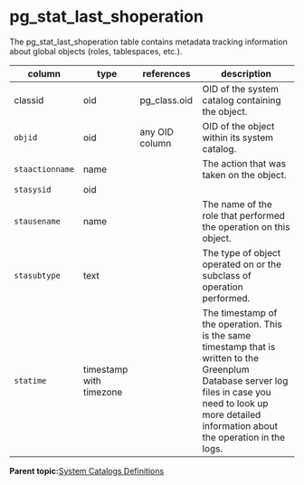 # pg\_stat\_last\_shoperation 

The pg\_stat\_last\_shoperation table contains metadata tracking information about global objects \(roles, tablespaces, etc.\).

|column|type|references|description|
|------|----|----------|-----------|
|classid|oid|pg\_class.oid|OID of the system catalog containing the object.|
|`objid`|oid|any OID column|OID of the object within its system catalog.|
|`staactionname`|name| |The action that was taken on the object.|
|`stasysid`|oid| | |
|`stausename`|name| |The name of the role that performed the operation on this object.|
|`stasubtype`|text| |The type of object operated on or the subclass of operation performed.|
|`statime`|timestamp with timezone| |The timestamp of the operation. This is the same timestamp that is written to the Greenplum Database server log files in case you need to look up more detailed information about the operation in the logs.|

**Parent topic:**[System Catalogs Definitions](../system_catalogs/catalog_ref-html.html)

